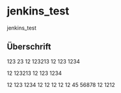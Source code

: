 # jenkins_test
jenkins_test

## Überschrift
123
23
12
123213
12
123
1234

12
123213
12
123
1234

12
123
1234
12
12
12
12
12
45
56878
12
1212

